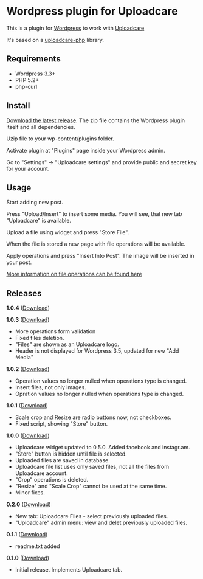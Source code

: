 # Wordpress plugin for Uploadcare

This is a plugin for [Wordpress][5] to work with [Uploadcare][1]

It's based on a [uploadcare-php][4] library.

## Requirements

- Wordpress 3.3+
- PHP 5.2+
- php-curl

## Install 

[Download the latest release][3]. The zip file contains the Wordpress plugin itself and all dependencies.

Uzip file to your wp-content/plugins folder.

Activate plugin at "Plugins" page inside your Wordpress admin.

Go to "Settings" -> "Uploadcare settings" and provide public and secret key for your account.

## Usage

Start adding new post.

Press "Upload/Insert" to insert some media. You will see, that new tab "Uploadcare" is available.

Upload a file using widget and press "Store File". 

When the file is stored a new page with file operations will be available.

Apply operations and press "Insert Into Post". The image will be inserted in your post.

[More information on file operations can be found here][2]

## Releases

**1.0.4** ([Download](https://ucarecdn.com/3cb08670-5b70-4a21-8ab9-ed5a072822a7/uploadcare-wordpress_1.0.4.zip))

**1.0.3** ([Download](https://ucarecdn.com/b32c8669-a38a-48b9-8636-0aa442bba6a7/uploadcare-wordpress_1.0.3.zip))
* More operations form validation
* Fixed files deletion.
* "Files" are shown as an Uploadcare logo.
* Header is not displayed for Wordpress 3.5, updated for new "Add Media"

**1.0.2** ([Download](https://ucarecdn.com/fa548bf1-45f9-4e09-b942-bde7b5e5616e/uploadcare-wordpress_1.0.2.zip))
* Operation values no longer nulled when operations type is changed.
* Insert files, not only images.
* Opration values no longer nulled when operations type is changed.

**1.0.1** ([Download](https://ucarecdn.com/56f764a1-ce29-4417-8fae-480d97d024e5/uploadcare-wordpress_1.0.1.zip))
* Scale crop and Resize are radio buttons now, not checkboxes.
* Fixed script, showing "Store" button.

**1.0.0** ([Download](https://ucarecdn.com/13433d46-96ac-497c-a2f3-f2634fb27fcd/uploadcare-wordpress_1.0.0.zip))
* Uploadcare widget updated to 0.5.0. Added facebook and instagr.am.
* "Store" button is hidden until file is selected.
* Uploaded files are saved in database.
* Uploadcare file list uses only saved files, not all the files from Uploadcare account.
* "Crop" operations is deleted.
* "Resize" and "Scale Crop" cannot be used at the same time.
* Minor fixes.

**0.2.0** ([Download](https://ucarecdn.com/a95456f7-c407-4079-9b4e-64e7b1d8a4b3/uploadcare-wordpress-0.2.0.zip))
* New tab: Uploadcare Files - select previously uploaded files.
* "Uploadcare" admin menu: view and delet previously uploaded files.

**0.1.1** ([Download](https://ucarecdn.com/d7bf44ad-b9db-4a3f-a51a-77a25a06490c/uploadcare-wordpress_0.1.1.zip))
* readme.txt added

**0.1.0** ([Download](https://ucarecdn.com/d259b9f9-300e-43d0-9f39-53469d787a16/uploadcare-wordpress_0.1.0.zip))
* Initial release. Implements Uploadcare tab.

[1]: https://uploadcare.com/
[2]: https://uploadcare.com/documentation/reference/basic/cdn.html
[3]: https://github.com/uploadcare/uploadcare-wordpress#releases
[4]: https://github.com/uploadcare/uploadcare-php
[5]: http://wordpress.org/
